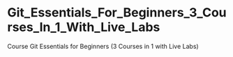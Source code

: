 # Git_Essentials_For_Beginners_3_Courses_In_1_With_Live_Labs
Course Git Essentials for Beginners (3 Courses in 1 with Live Labs)
